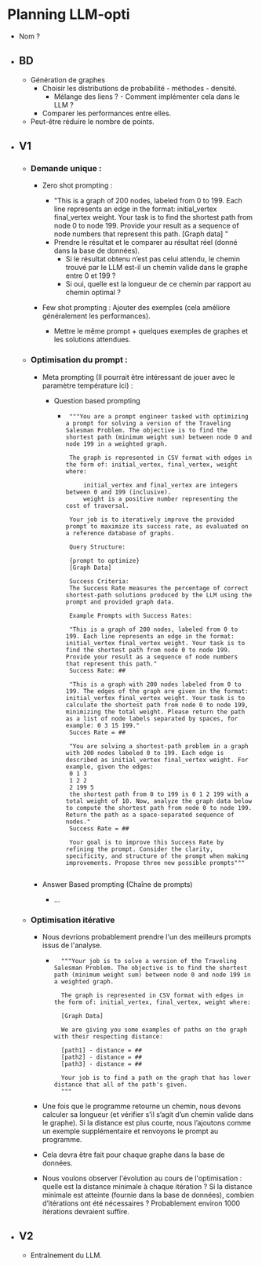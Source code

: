 # Planning LLM-opti

- Nom ?
- ## BD
    - Génération de graphes
        - Choisir les distributions de probabilité - méthodes - densité.
            - Mélange des liens ? - Comment implémenter cela dans le LLM ?
        - Comparer les performances entre elles.
    - Peut-être réduire le nombre de points.

- ## V1
    - ### Demande unique :
        - Zero shot prompting :
            - "This is a graph of 200 nodes, labeled from 0 to 199. Each line represents an edge in the format: initial_vertex final_vertex weight. Your task is to find the shortest path from node 0 to node 199. Provide your result as a sequence of node numbers that represent this path.
            [Graph data]
            "
            - Prendre le résultat et le comparer au résultat réel (donné dans la base de données).
                - Si le résultat obtenu n’est pas celui attendu, le chemin trouvé par le LLM est-il un chemin valide dans le graphe entre 0 et 199 ?
                - Si oui, quelle est la longueur de ce chemin par rapport au chemin optimal ?

        - Few shot prompting : Ajouter des exemples (cela améliore généralement les performances).
            - Mettre le même prompt + quelques exemples de graphes et les solutions attendues.

    - ### Optimisation du prompt :
        - Meta prompting (Il pourrait être intéressant de jouer avec le paramètre température ici) :
            - Question based prompting
                -  ```
                    """You are a prompt engineer tasked with optimizing a prompt for solving a version of the Traveling Salesman Problem. The objective is to find the shortest path (minimum weight sum) between node 0 and node 199 in a weighted graph.

                    The graph is represented in CSV format with edges in the form of: initial_vertex, final_vertex, weight where:

                        initial_vertex and final_vertex are integers between 0 and 199 (inclusive).
                        weight is a positive number representing the cost of traversal.

                    Your job is to iteratively improve the provided prompt to maximize its success rate, as evaluated on a reference database of graphs.

                    Query Structure:

                    {prompt to optimize}
                    [Graph Data]

                    Success Criteria:
                    The Success Rate measures the percentage of correct shortest-path solutions produced by the LLM using the prompt and provided graph data.

                    Example Prompts with Success Rates:

                    "This is a graph of 200 nodes, labeled from 0 to 199. Each line represents an edge in the format: initial_vertex final_vertex weight. Your task is to find the shortest path from node 0 to node 199. Provide your result as a sequence of node numbers that represent this path."
                    Success Rate: ##

                    "This is a graph with 200 nodes labeled from 0 to 199. The edges of the graph are given in the format: initial_vertex final_vertex weight. Your task is to calculate the shortest path from node 0 to node 199, minimizing the total weight. Please return the path as a list of node labels separated by spaces, for example: 0 3 15 199."
                    Succes Rate = ##

                    "You are solving a shortest-path problem in a graph with 200 nodes labeled 0 to 199. Each edge is described as initial_vertex final_vertex weight. For example, given the edges:
                    0 1 3
                    1 2 2
                    2 199 5
                    the shortest path from 0 to 199 is 0 1 2 199 with a total weight of 10. Now, analyze the graph data below to compute the shortest path from node 0 to node 199. Return the path as a space-separated sequence of nodes."
                    Success Rate = ##

                    Your goal is to improve this Success Rate by refining the prompt. Consider the clarity, specificity, and structure of the prompt when making improvements. Propose three new possible prompts"""


                    ```

        - Answer Based prompting (Chaîne de prompts)
            - ...

    - ### Optimisation itérative
        - Nous devrions probablement prendre l'un des meilleurs prompts issus de l'analyse.
            - ```
                """Your job is to solve a version of the Traveling Salesman Problem. The objective is to find the shortest path (minimum weight sum) between node 0 and node 199 in a weighted graph.

                The graph is represented in CSV format with edges in the form of: initial_vertex, final_vertex, weight where:

                [Graph Data]

                We are giving you some examples of paths on the graph with their respecting distance:

                [path1] - distance = ##
                [path2] - distance = ##
                [path3] - distance = ##

                Your job is to find a path on the graph that has lower distance that all of the path's given.
                """
                ```

        - Une fois que le programme retourne un chemin, nous devons calculer sa longueur (et vérifier s’il s’agit d’un chemin valide dans le graphe). Si la distance est plus courte, nous l’ajoutons comme un exemple supplémentaire et renvoyons le prompt au programme.
        - Cela devra être fait pour chaque graphe dans la base de données.
        - Nous voulons observer l'évolution au cours de l'optimisation : quelle est la distance minimale à chaque itération ? Si la distance minimale est atteinte (fournie dans la base de données), combien d’itérations ont été nécessaires ? Probablement environ 1000 itérations devraient suffire.

- ## V2
    - Entraînement du LLM.
